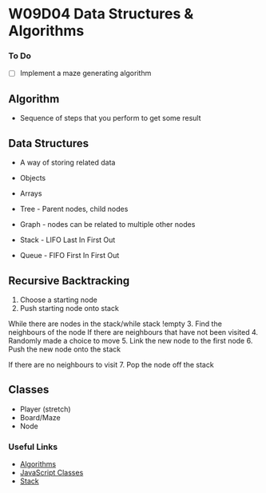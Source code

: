 # W09D04 Data Structures & Algorithms

### To Do
- [ ] Implement a maze generating algorithm

## Algorithm

* Sequence of steps that you perform to get some result

## Data Structures

* A way of storing related data
* Objects
* Arrays

* Tree - Parent nodes, child nodes
* Graph - nodes can be related to multiple other nodes
* Stack - LIFO Last In First Out
* Queue - FIFO First In First Out

## Recursive Backtracking

1. Choose a starting node
2. Push starting node onto stack

While there are nodes in the stack/while stack !empty
3. Find the neighbours of the node
If there are neighbours that have not been visited
4. Randomly made a choice to move
5. Link the new node to the first node
6. Push the new node onto the stack

If there are no neighbours to visit
7. Pop the node off the stack

## Classes

* Player (stretch)
* Board/Maze
* Node

### Useful Links

* [Algorithms](https://en.wikipedia.org/wiki/Algorithm)
* [JavaScript Classes](https://developer.mozilla.org/en-US/docs/Web/JavaScript/Reference/Classes)
* [Stack](https://en.wikipedia.org/wiki/Stack_(abstract_data_type))
